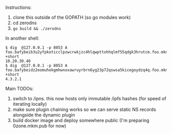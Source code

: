 Instructions:

1. clone this outside of the GOPATH (so go modules work)
2. cd zerodns
3. `go build && ./zerodns`

In another shell:

```
$ dig  @127.0.0.1 -p 8053 A foo.bafybeib3u2yfpkoticclpzwcrwkjzc4hlqwpttohhqlmf55qdgk3hrutcm.foo.mkm.pub +short
10.20.30.40
$ dig  @127.0.0.1 -p 8053 A foo.bafybeidz2eomuhekgmhwnoxawruyrbrn6yg23p72qswsa5kicegoydzq4q.foo.mkm.pub +short
4.3.2.1
```

Main TODOs:

1. switch to /ipns. this now hosts only immutable /ipfs hashes (for speed of iterating locally)
2. make sure plugin chaining works so we can serve static NS records alongside the dynamic plugin
3. build docker image and deploy somewhere public (I'm preparing 0zone.mkm.pub for now)
